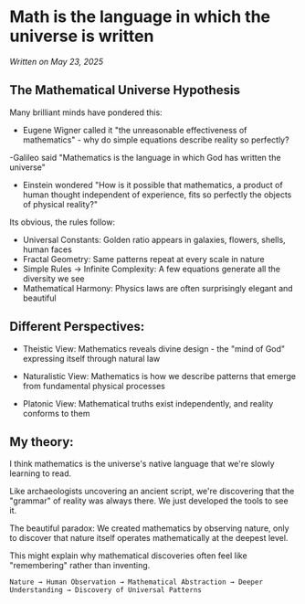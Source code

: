 # Math is the language in which the universe is written

*Written on May 23, 2025*

## The Mathematical Universe Hypothesis
Many brilliant minds have pondered this:

- Eugene Wigner called it "the unreasonable effectiveness of mathematics" - why do simple equations describe reality so perfectly?

-Galileo said "Mathematics is the language in which God has written the universe"

- Einstein wondered "How is it possible that mathematics, a product of human thought independent of experience, fits so perfectly the objects of physical reality?"


Its obvious, the rules follow:
- Universal Constants: Golden ratio appears in galaxies, flowers, shells, human faces
- Fractal Geometry: Same patterns repeat at every scale in nature
- Simple Rules → Infinite Complexity: A few equations generate all the diversity we see
- Mathematical Harmony: Physics laws are often surprisingly elegant and beautiful

## Different Perspectives:
- Theistic View: Mathematics reveals divine design - the "mind of God" expressing itself through natural law

- Naturalistic View: Mathematics is how we describe patterns that emerge from fundamental physical processes

- Platonic View: Mathematical truths exist independently, and reality conforms to them

## My theory:
I think mathematics is the universe's native language that we're slowly learning to read.

Like archaeologists uncovering an ancient script, we're discovering that the "grammar" of reality was always there. We just developed the tools to see it.

The beautiful paradox: We created mathematics by observing nature, only to discover that nature itself operates mathematically at the deepest level.

This might explain why mathematical discoveries often feel like "remembering" rather than inventing.

`Nature → Human Observation → Mathematical Abstraction → Deeper Understanding → Discovery of Universal Patterns`

